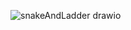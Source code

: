 ![snakeAndLadder drawio](https://user-images.githubusercontent.com/13695694/230562277-37d1bf63-cae6-47f9-ba6b-dd7356731f1d.png)
